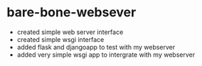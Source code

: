 # bare-bone-websever

- created simple web server interface 
- created simple wsgi interface 
- added flask and djangoapp to test with my webserver
- added very simple wsgi app to intergrate with my webserver
